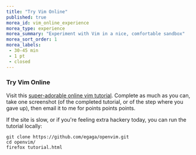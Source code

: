 ```yaml
---
title: "Try Vim Online"
published: true
morea_id: vim_online_experience
morea_type: experience
morea_summary: "Experiment with Vim in a nice, comfortable sandbox"
morea_sort_order: 1
morea_labels:
 - 30-45 min
 - 1 pt
 - closed
---
```


### Try Vim Online

Visit this [super-adorable online vim tutorial](http://www.openvim.com/tutorial.html). Complete as much as you can, take one screenshot (of the completed tutorial, or of the step where you gave up), then email it to me for points points points.

If the site is slow, or if you're feeling extra hackery today, you can run the tutorial locally:

```
git clone https://github.com/egaga/openvim.git
cd openvim/
firefox tutorial.html
```

